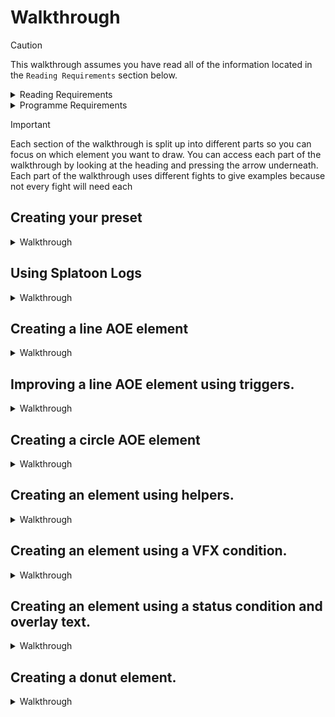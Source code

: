 # Walkthrough
> [!caution]
>This walkthrough assumes you have read all of the information located in the `Reading Requirements` section below.

<details>
<summary>Reading Requirements</summary>

[Information](/Presets/INFORMATION.md)

</details>

<details>
<summary>Programme Requirements</summary>
  
[Dalamud](https://github.com/goatcorp/Dalamud)

[Splatoon](https://github.com/PunishXIV/Splatoon)

[A Realm Recorded](https://github.com/UnknownX7/ARealmRecorded) with a recording of different bosses or dungeons you want to use. 
 
[ACT](https://advancedcombattracker.com/download.php) and [Trigevent](https://triggevent.io/) with a log of the recording from A Realm Recorded. 

</details>

> [!important]
> Each section of the walkthrough is split up into different parts so you can focus on which element you want to draw. You can access each part of the walkthrough by looking at the heading and pressing the arrow underneath. Each part of the walkthrough uses different fights to give examples because not every fight will need each 

## Creating your preset

<details>
  
<summary>Walkthrough</summary></summary>
<ul>
  <li>
    
  Step 1: Create a layout and call it EX - The Bowl Of Embers.
  ![layoutcreation](/docs/images/walkthrough/createlayout.png)
  
  </li>
  
  <li>
    
  Step 2: Add an element and name it something that will enable you to identify which element it is later on.
  ![elementcreation](/docs/images/walkthrough/elementcreate.png)
  
  </li>
</ul>

</details>

## Using Splatoon Logs

<details>
  
<summary>Walkthrough</summary>

The `logger`, `explorer` and `log` functions of Splatoon will become your best friends when creating your own presets. They can be found under the `Tools` section of Splatoon's settings menu.

![tools](/docs/images/walkthrough/toolex.png)

## Logger

![loggerfunction](/docs/images/walkthrough/loggerex.png)

Logger shows you all of the NPCs, objects and data within your current instance. Ticking the `viewer mode` ensures that only current npcs,objects and data are shown. This particular option is important when dealing with invisible NPCs that cast spells. Pressing the `find` button next to the Object ID allows you to figure out what NPC/Object is doing an action and to draw the element you want from the correct NPC. You will be surprised to see many different npcs that have the same name as the boss but are actually invisible. This is because they are `helpers` and are typically responsible for any aoe you see that is not coming from the boss themselves. 

## Explorer

![explorerex](/docs/images/walkthrough/explorerex.png)

Explorer enables you to pick any of the NPCs, Objects or Items viewable in the `viewer mode` of `logger` and get additional information on it. This typically includes information that is already available in the `logger` function but at a more indepth level and specifically for the object you select. This includes the `position` of an object, which could help you draw your elements on the map or `rotation` which might help you figure out what angle your elements need to be drawn. `Rotation` can specifically be useful when determining how much of an angle you need to give to your element when drawing AOEs that do not come directly out from the boss or the boss is constantly turning/moving.

## Logs

![logs](/docs/images/walkthrough/splatoonlogex.png)

Logs provide you with all the information you need to create your draws. They list every single event that occurs during an instance and can provide invaluable information such as spell IDs, enemy position and the time between two events. For example, where a boss casts a spell with a length of 8 seconds but there are multiple events that happen within that time, the log can help you unpick what is happening and at what time. For bosses that use multiple `hidden helpers`, it can also help you determine which `hidden helper` is casting first and where they are on the map. It cannot be understated how useful the `log` feature in Splatoon is.

</details>

## Creating a line AOE element

<details>
  
<summary>Walkthrough</summary></summary>

This section will teach you how to create a line element. For this particular section, we will be using the skill 'Crimson Cyclone'. 

![lines](/docs/images/walkthrough/ifritlines.gif)


<ul>
  <li>
    
Step 1: Set your element type to 'line relative to object'. This will make the line attach to an object, rather than a set of points on the map.
![coneoption](/docs/images/walkthrough/lineobject.png)</li>

<li>
  
Step2: Find the NPC ID    
 - We need to find the NPC ID to enable splatoon to know which NPC the skill is going to be cast from. In this case, the NPC is Ifrit. Splatoon enables you to grab the NPC ID by targetting the NPC and clicking the target button once you have set the Single attribute to NPC. This shows us that Ifrit has an NPC ID of 0x4A1.
![target](/docs/images/walkthrough/targetoption.png)</li>

<li>
  
Step 3: While casting and Skill ID
 - Using the Splatoon `log` feature described previously, we can see that Ifrit readies the spell Crimson Cyclone and afterwards, a skill of 1532 is being cast by ifrit. We can assume that this skill ID 1532 relates to Crimson Cyclone.  For some fights, Splatoon already gives us the ID of the skill when we type it in. By ticking the box next to 'While casting', we are telling Splatoon that we want this element to draw when Ifrit is casting this skill.</li>
![whilecasting](/docs/images/walkthrough/whilecasting.png)

<li>

Step 4: Setting the width and length of the element
 - We know that Ifrit charges across the battle field so the radius of this must be the length of the map. If you play around with the Y axis co-ordinates, you will see that the end of the map is around the 44 mark. We can keep this at 44 so that the drawn is the entire length of the arena. We then need to set the radius of the skill. We know that the AOE line includes the body of Ifrit so we can assume that it is as wide as him. If you tick the `+targethitbox` option, you should notice that your element is now as wide as him. Sometimes this works and sometimes it is not based on the target hitbox and you will have to experiment on the radius yourself. In this case, the radius is approximately 6.
 - We want to make sure that we have accounted for rotation by ticking the "account for rotation" box, which can be found under the element type box.

![account for rotation](/docs/images/walkthrough/accountrotate.png)

 - We then want to make Point A have Y:44 (the length) and , if not using the `+targethitbox` option, set the radius to 6.
![yandradius](/docs/images/walkthrough/yandradius.png)

</li>


If you did everything correctly, your Crimson Cyclone element should draw correctly when Ifrit begins to cast, giving you time to find the safe spots.

![ifritlinedraw](/docs/images/walkthrough/ifritlinecomplete.gif)

</details>

## Improving a line AOE element using triggers.

<details>
  
<summary>Walkthrough</summary></summary>

This section will teach you how to expand upon the created line AOE using triggers. 

![ifritlinedraw](/docs/images/walkthrough/ifritlinecomplete.gif)

A big issue with the line AOE created above is that it requires Ifrit to be casting to display. In a mechanic where there are several NPCS that all cast the same spell ID and you are required to find multiple safe spots, it can be tricky. To this end, a trigger can be used to effectively draw ALL of the Ifrit line AOEs at the same time. This can create scenarios where there are evident safe spots within the mechanic that are not usually seen when solving them naturally.

<ul>
  <li>
    
  Step 1: Press the layout name you made earlier and press the group menu at the top of the page.
  
  ![groupname](/docs/images/walkthrough/groupname.png)
  
  </li>
  
  <li>
    
  Step 2: Scroll down to the bottom and type the name you want your grop of elements to be called and press "add".
  
  ![creategroup](/docs/images/walkthrough/creategroup.png)
  
  </li>

  <li>
    
  Step 3: The layout should now be under the group you created. From now on, when creating new layouts, you can assign them to this group so they appear under the heading. This is useful when creating more advanced elements, where some need triggers and some do not.
  
  ![grouped](/docs/images/walkthrough/grouped.png)
  
  </li>

  <li>
    
  Step 4: Change the display condition to "on trigger only" and down the bottom of the page, tick the "Enable Trigger" button. Make sure you change the option to "Show at log message" and put the log message to 1532 - the skill ID for crimson Cyclone.
  
  ![grouped](/docs/images/walkthrough/enabletrigger.png)
  
  </li>

   <li>
    
  Step 5: Now make sure you untick "While casting" and tick "Visible characters only" in the element options as we are now using a trigger rather than a cast to draw these elements.

  </li>
</ul>

If you did all the steps correctly, you should now notice that your elements draw on all of the Ifrits the moment the first begins their cast. This means you can see the safe spots instantly, rather than running around the arena dodging each ifrit!

![ifritlinedraw](/docs/images/walkthrough/infrittrigger.gif)

</details>

## Creating a circle AOE element

<details>
  
<summary>Walkthrough</summary></summary>

Occasionally, a simple circle AOE element can be used to show the unsafe areas of a skill. A good example of this is in `The Strayborough Deadwalk` first boss, where heads spawn above you and drop down to deal damage and a status effect.

![circlestray](/docs/images/walkthrough/circlestray.png)

For this, we need to look in our `log` to see what happens when one of these heads appear.

![circlestray2](/docs/images/walkthrough/circlelog.png)

As shown, an NPC appears in our `log` called `The noble noggin`. We can guess this is the head because there are four players and each player receives one of these heads above them. 
We can also guess that the skill that is responsible for the heads falling and causing the damage is `36532`, as this also occurs 4 times.

In my `logger` under `Tools` within Splatoon, I can see that each `The noble noggin` has a DATA ID of `4205`. I can put this in my `single attribute` box and set it to show on `Visible characters only`.
I can either set the radius to `+target hitbox` or a number value. Since its circular and the AOE effect may extend past the target, i'm going to tick `+target hitbox` and also add a radius of 1. 
Your element settings should look identical to these ones and the circle will draw each time the heads appear. Since these heads only appear to deliver the AOE and not for any other mechanic, we do not need to set a trigger. We can simply show the AOE each time the DATA ID appears and goes away.

![circlestray3](/docs/images/walkthrough/straysettings.png)




</details>


## Creating an element using helpers.

<details>

<summary>Walkthrough</summary>

In some cases, the boss will use `hidden actors` to cast spells for them. This is typical in fights where AOEs appear as if they are coming from outside of the boss. In some fights there can be dozens of `hidden actors` that are casting these skills. The `logger` is particularly useful here to determine which of the NPCs is casting the spell so you can retrieve the spell ID. Sometimes, the same NPC ID might be casting different spells as there could be more than one `hidden actor` active at that time. 

![firepeaks](/docs/images/walkthrough/firepeaks.png)

As you can see above, there are four AOEs that have been cast around an object. However, my log is telling me that the Boss NPC, `Gurfurlur`, has cast four different spells at the same time as the AOEs appearing.

![gurfurlurlog](/docs/images/walkthrough/gurgurlur36303.png)

In game, Gurfurlur did nothing but cast the initial spell, one time. Even more bizarre, my `logger` with `viewer mode` on is showing lots of different NPCs that have the same name.

![gurfurnpc](/docs/images/walkthrough/gurfurlurlog.png)

If you look closely, you can see all of them share the same Data ID `0x233c` except one, which has the Data ID `0x415F`. If you press the `Find` option next to the Object ID of the 0x415F, you can see that it points to the boss.

![findgurfur](/docs/images/walkthrough/gurfurlurfind.png)

If you press `Find` on one of the Data ID `0x233c` NPCs, you can see that it points right under the AOE marker. Data ID `0x233c` is what is known as an invisible actor, or `helper`. They are invisible for the whole fight but they have the same NPC Name. They are responsible for the majority of the AOEs you see in fights, particularly ones that do not come from the boss itself. In this case, we want to use the Data ID in the `single attribute` box for our element settings.

You will also notice in the log picture above that the NPCs are each casting a different spell. That is because for this mechanic, they each cast a spell that looks identicle but last a certain amount of time each. This creates a safe spot after the first explosion that you need to get into. 
After ticking `while casting` and putting in the spell IDs `36303, 36304, 36305` one at a time, I found that the first four NPCs all cast `36303`. This enables me to draw a unsafe element on those NPCs only and not the other NPCs who are casting the delayed mechanic.

![firepeaks3](/docs/images/walkthrough/firepeaksdraw.png)

![firepeaksgif](/docs/images/walkthrough/peaks.gif)

</details>

## Creating an element using a VFX condition.

<details>

<summary>Walkthrough</summary>

A VFX condition is useful in a few scenarios. The scenario described in this section refers to a boss who summons four NPCs, all of which have the same NPC ID and spell ID. Usually, a situation like this makes it difficult to draw elements for as if we just follow the steps in `Creating an element using helpers` and `Improving a line AOE element using triggers`, Splatoon will draw an element over all of the AOEs at the same time, which is not what we want. 

![vftogether](/docs/images/walkthrough/vfxexample1.png)

To make element draws, it is important to know the mechanic you are trying to draw for. In this case, there are four AOE markers being painted onto the floor by four NPCs. A few seconds after this, the boss will cast a tether on two of the minions, encasing them in ice and delaying their AOE. This means that two untethered NPCs are the safe zone, atleast for a few seconds. 

![tetherexample](/docs/images/walkthrough/tetherexample.png)

Looking at the `log` feature, I can see that there was a tether created at the exact moment it appeared in the game. However, the tether is not linked to a spell. The only other log entry that appears is a sudden VFX, which occurs twice. I don't think its a coincidence that two VFX elements are created at the same time as two tethers being shown, do you?

![tetherlog](/docs/images/walkthrough/tethercreate.png)

So, instead of an `NPC ID` being used in the `single attribute` box, we are going to choose `VFX Path` and copy the useful part of the log into this box. That would be `vfx/channeling/eff/chn_m0320_ice_0c2.avfx`. You'll notice `age` and two boxes next to where you put `vfx/channeling/eff/chn_m0320_ice_0c2.avfx`. You want to include the total time the tether exists ingame, which is from 0 seconds (when it appears) to 11 seconds (when it vanishes). I also want to make sure that the NPC is casting the current spell, which is Ice Scream as shown in the `log`. This has an ID of 36270 so I make sure I tick `while casting` and put in the correct spell ID.

I then make sure I tick `account for rotation` and that my drawn element is covering the side of the untethered minion, this is because it will be the first to explode. Remember, to be in line with the [Contribution](/Presets/CONTRIBUTING.md) document, you want to create an element that shows the UNSAFE area, not the SAFESPOT. In this mechanic, the tether causes the AOE in that area to become safe, so you want to draw an element that covers the unfrozen NPC. In this mechanic, a frozen and unfrozen NPC are always either N/S or W/E so the unsafe AOE can be drawn correctly without worrying about different patterns existing.

![finalexample](/docs/images/walkthrough/finalvfxex.png)

</details>

## Creating an element using a status condition and overlay text.

<details>

<summary>Walkthrough</summary>

A status condition can be placed upon you in many of the fights in Final Fantasy. Sometimes, in specific fights, these status conditions can tell you how to resolve a mechanic. In other cases, they simply increase the damage you take. In this scenario, we are going to look at the debuff `Vulnerability Up` and how we can create an element which warns us when we have one of these debuffs.

In this example, my character has been inflicted with one stack of `Vulnerability Up`. I know this because of the debuff icon that appears on my bar. 

![vuln1](/docs/images/walkthrough/vuln1.png)

After creating a new layout and adding a blank element, I change the element to `circle relative to object position` and change the target to `self` because I want the element to appear under my feet. I then tick the `Status Requirement` box and type in `Vulnerability Up` into the `Add all by name` box. It registers 21 elements for me which I can add to my list of status requirements.

Since I just want text to appear, I change the value of my `Stroke Thickness` to 0 and in my `Overlay text` box I simply type `one stack`. I name the element one stack so I can keep track of it later.
It appears like this when I have 1 stack of `Vulnerability Up`

![1stack](/docs/images/walkthrough/1stack.png)

However, what if I gain another stack and want the overlay text to change to show 2 stacks?

![2stack](/docs/images/walkthrough/2vuln.png)

To save me a job, I'm going to press the `copy to clipboard` button at the top of my 1 vuln stack element and then, instead of pressing `add element`, I'm going to press `Paste`. This pastes another identical element to the one you have already created. I'm going to name this '2 Vuln Stack'.

Now, to make it register that you have two stacks of the debuff, you need to check the `Check for status param` box and then type in `2`. You want to change the overlay text to say `two stacks`.

You now want to go back to the element you created earlier and click the same `Check for status param` box but include a `1` instead of a 2, so the elements are not overlapping.

![2stack](/docs/images/walkthrough/2stack.png)


>What do you think you would do if you have 3 vuln stacks? Why don't you try creating your own element to show on 3 stacks, following the steps above?


</details>

## Creating a donut element.

<details>

<summary>Walkthrough</summary>

Sometimes, an NPC may cast a spell that renders the entire battle field dangerous except for one small section. Naturally, you would want to just paint the safe spot with a colour. However, to be in line with the contributions document and to make sure your preset is allowed to be uploaded, you need to ensure you are painting the UNSAFE portion of the AOE. To do this, we use something called a donut.

![donut](/docs/images/walkthrough/unsafearena.png)

As the screenshot above shows, there is a small circle that is free from any dangerous area. This would be the safe spot. For this particular mechanic, the position of the safe spot does not change. This means that, however many dungeon runs you do, this safe spot will always be the same. This allows us to be slightly lazy in our design and we can create a circle element at that spot which is `triggered` on the cast of this particular spell.

Firstly, I created a circular element at my cursor position using the mouse button next to `reference position` which appears when I have selected `circle at fixed cordinates` as my element type.I changed the radius of the element so it filled the dangerous circle.

![circlular](/docs/images/walkthrough/dangercircle.png)

After that, next to the radius, is the option `Donut`. This inverts my dangerous radius outwards, covering the map rather than the circle inside. This type of draw would comply with the requirements of the contributions document, as it is drawing the unsafe area. I make the radius as large as the arena.

![uncirclular](/docs/images/walkthrough/unsafecircle.png)

Since `triggers` were covered in a previous area of the page, you should know that you are looking for the skill ID that the bird casts just as the dangerous area appears. Looking at `log`, I can see that the NPC casts `36284 - Windshot` just as the dangerous area appears. I can then go and tick `enable trigger` and type in the spell ID `36284`. However, to ensure that the element does not last forever, I am going to give it a duration of 5.5 seconds. I am then left with a draw as seen below.

![donutexample](/docs/images/walkthrough/donutexample.gif)

</details>
